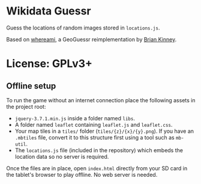 Wikidata Guessr
===============

Guess the locations of random images stored in `locations.js`.

Based on [whereami](https://github.com/webdevbrian/whereami), a GeoGuessr reimplementation by [Brian Kinney](http://www.thebriankinney.com/).

License: GPLv3+
===============

Offline setup
-------------

To run the game without an internet connection place the following assets in the
project root:

* `jquery-3.7.1.min.js` inside a folder named `libs`.
* A folder named `leaflet` containing `leaflet.js` and `leaflet.css`.
* Your map tiles in a `tiles/` folder (`tiles/{z}/{x}/{y}.png`). If you have an
  `.mbtiles` file, convert it to this structure first using a tool such as
  `mb-util`.
* The `locations.js` file (included in the repository) which embeds the
  location data so no server is required.

Once the files are in place, open `index.html` directly from your SD card in the
tablet's browser to play offline. No web server is needed.
